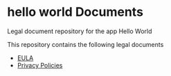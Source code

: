 # hello world Documents

Legal document repository for the app Hello World

This repository contains the following legal documents
- [EULA](https://guo40020.github.io/hello_world_Documents/eula.pdf)
- [Privacy Policies](https://guo40020.github.io/hello_world_Documents/PrivicyPolicy)
